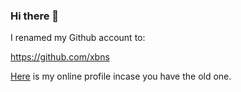 ### Hi there 👋

I renamed my Github account to:

https://github.com/xbns

 [Here](https://xbns.github.io/profile) is my online profile incase you have the old one.
